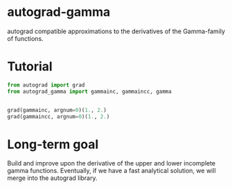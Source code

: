 # autograd-gamma

autograd compatible approximations to the derivatives of the Gamma-family of functions.


# Tutorial

```python
from autograd import grad
from autograd_gamma import gammainc, gammaincc, gamma


grad(gammainc, argnum=0)(1., 2.)
grad(gammaincc, argnum=0)(1., 2.)
```


# Long-term goal

Build and improve upon the derivative of the upper and lower incomplete gamma functions. Eventually, if we have a fast analytical solution, we will merge into the autograd library.